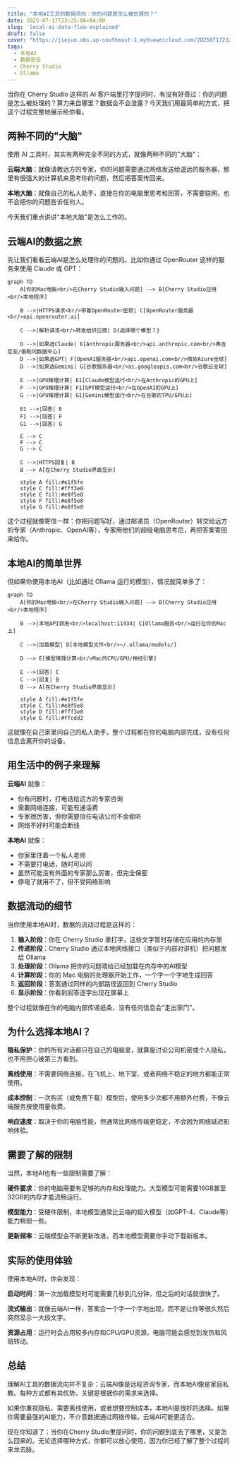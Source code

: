```yaml
---
title: "本地AI工具的数据流向：你的问题是怎么被处理的？"
date: 2025-07-17T23:25:06+04:00
slug: 'local-ai-data-flow-explained'
draft: false
cover: "https://jiejue.obs.ap-southeast-1.myhuaweicloud.com/20250717232707536.webp"
tags:
  - 本地AI
  - 数据安全
  - Cherry Studio
  - Ollama
---
```


当你在 Cherry Studio 这样的 AI 客户端里打字提问时，有没有好奇过：你的问题是怎么被处理的？算力来自哪里？数据会不会泄露？今天我们用最简单的方式，把这个过程完整地展示给你看。

<!--more-->

## 两种不同的"大脑"

使用 AI 工具时，其实有两种完全不同的方式，就像两种不同的"大脑"：

**云端大脑**：就像请教远方的专家，你的问题需要通过网络发送给遥远的服务器，那里有很强大的计算机来思考你的问题，然后把答案传回来。

**本地大脑**：就像自己的私人助手，直接在你的电脑里思考和回答，不需要联网，也不会把你的问题告诉任何人。

今天我们重点讲讲"本地大脑"是怎么工作的。

## 云端AI的数据之旅

先让我们看看云端AI是怎么处理你的问题的。比如你通过 OpenRouter 这样的服务来使用 Claude 或 GPT：

```mermaid
graph TD
    A[你的Mac电脑<br/>在Cherry Studio输入问题] --> B[Cherry Studio应用<br/>本地程序]
    
    B -->|HTTPS请求<br/>带着OpenRouter密钥| C[OpenRouter服务器<br/>api.openrouter.ai]
    
    C -->|解析请求<br/>转发给供应商| D{选择哪个模型？}
    
    D -->|如果选Claude| E[Anthropic服务器<br/>api.anthropic.com<br/>弗吉尼亚/俄勒冈数据中心]
    D -->|如果选GPT| F[OpenAI服务器<br/>api.openai.com<br/>微软Azure全球]
    D -->|如果选Gemini| G[谷歌服务器<br/>ai.googleapis.com<br/>谷歌云全球]
    
    E -->|GPU推理计算| E1[Claude模型运行<br/>在Anthropic的GPU上]
    F -->|GPU推理计算| F1[GPT模型运行<br/>在OpenAI的GPU上]
    G -->|GPU推理计算| G1[Gemini模型运行<br/>在谷歌的TPU/GPU上]
    
    E1 -->|回答| E
    F1 -->|回答| F
    G1 -->|回答| G
    
    E --> C
    F --> C
    G --> C
    
    C -->|HTTPS回复| B
    B --> A[在Cherry Studio界面显示]
    
    style A fill:#e1f5fe
    style C fill:#fff3e0
    style E fill:#e8f5e8
    style F fill:#e8f5e8
    style G fill:#e8f5e8
```

这个过程就像寄信一样：你把问题写好，通过邮递员（OpenRouter）转交给远方的专家（Anthropic、OpenAI等），专家用他们的超级电脑思考后，再把答案寄回来给你。

## 本地AI的简单世界

但如果你使用本地AI（比如通过 Ollama 运行的模型），情况就简单多了：

```mermaid
graph TD
    A[你的Mac电脑<br/>在Cherry Studio输入问题] --> B[Cherry Studio应用<br/>本地程序]
    
    B -->|本地API调用<br/>localhost:11434| C[Ollama服务<br/>运行在你的Mac上]
    
    C -->|加载模型| D[本地模型文件<br/>~/.ollama/models/]
    
    D --> E[模型推理计算<br/>Mac的CPU/GPU/神经引擎]
    
    E -->|回答| C
    C -->|回复| B
    B --> A[在Cherry Studio界面显示]
    
    style A fill:#e1f5fe
    style C fill:#e8f5e8
    style D fill:#fff3e0
    style E fill:#ffcdd2
```

这就像在自己家里问自己的私人助手，整个过程都在你的电脑内部完成，没有任何信息会离开你的设备。

## 用生活中的例子来理解

**云端AI** 就像：
- 你有问题时，打电话给远方的专家咨询
- 需要网络连接，可能有通话费
- 专家很厉害，但你需要信任电话公司不会偷听
- 网络不好时可能会断线

**本地AI** 就像：
- 你家里住着一个私人老师
- 不需要打电话，随时可以问
- 虽然可能没有外面的专家那么厉害，但完全保密
- 停电了就用不了，但不受网络影响

## 数据流动的细节

当你使用本地AI时，数据的流动过程是这样的：

1. **输入阶段**：你在 Cherry Studio 里打字，这些文字暂时存储在应用的内存里
2. **传递阶段**：Cherry Studio 通过本地网络接口（类似于内部对讲机）把问题发给 Ollama
3. **处理阶段**：Ollama 把你的问题喂给已经加载在内存中的AI模型
4. **计算阶段**：你的 Mac 电脑的处理器开始工作，一个字一个字地生成回答
5. **返回阶段**：答案通过同样的内部路径返回到 Cherry Studio
6. **显示阶段**：你看到回答逐字出现在屏幕上

整个过程就像在你的电脑内部传递纸条，没有任何信息会"走出家门"。

## 为什么选择本地AI？

**隐私保护**：你的所有对话都只在自己的电脑里，就算是讨论公司机密或个人隐私，也不用担心被第三方看到。

**离线使用**：不需要网络连接，在飞机上、地下室、或者网络不稳定的地方都能正常使用。

**成本控制**：一次购买（或免费下载）模型后，使用多少次都不用额外付费，不像云端服务按使用量收费。

**响应速度**：取决于你的电脑性能，但通常比网络传输更稳定，不会因为网络延迟影响体验。

## 需要了解的限制

当然，本地AI也有一些限制需要了解：

**硬件要求**：你的电脑需要有足够的内存和处理能力。大型模型可能需要16GB甚至32GB的内存才能流畅运行。

**模型能力**：受硬件限制，本地模型通常比云端的超大模型（如GPT-4、Claude等）能力稍弱一些。

**更新频率**：云端模型会不断更新改进，而本地模型需要你手动下载新版本。

## 实际的使用体验

使用本地AI时，你会发现：

**启动时间**：第一次加载模型时可能需要几秒到几分钟，但之后的对话就很快了。

**流式输出**：就像云端AI一样，答案会一个字一个字地出现，而不是让你等很久然后突然显示一大段文字。

**资源占用**：运行时会占用较多内存和CPU/GPU资源，电脑可能会感觉到发热和风扇转动。

## 总结

理解AI工具的数据流向并不复杂：云端AI像是远程咨询专家，而本地AI像是家庭私教。每种方式都有其优势，关键是根据你的需求来选择。

如果你重视隐私、需要离线使用，或者想要控制成本，本地AI是很好的选择。如果你需要最强的AI能力，不介意数据通过网络传输，云端AI可能更适合。

现在你知道了：当你在Cherry Studio里提问时，你的问题到底去了哪里，又是怎么回来的。无论选择哪种方式，你都可以放心使用，因为你已经了解了整个过程的来龙去脉。
